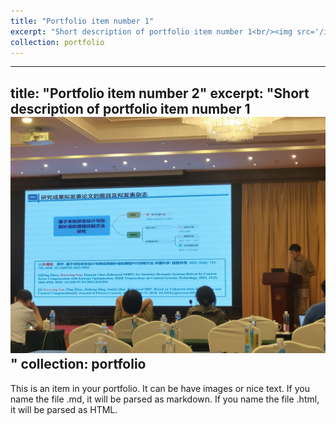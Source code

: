 ```yaml
---
title: "Portfolio item number 1"
excerpt: "Short description of portfolio item number 1<br/><img src='/images/haebin1.png'>"
collection: portfolio
---
```

---
title: "Portfolio item number 2"
excerpt: "Short description of portfolio item number 1<br/><img src='/images/iai2023.png'>"
collection: portfolio
---

This is an item in your portfolio. It can be have images or nice text. If you name the file .md, it will be parsed as markdown. If you name the file .html, it will be parsed as HTML. 
